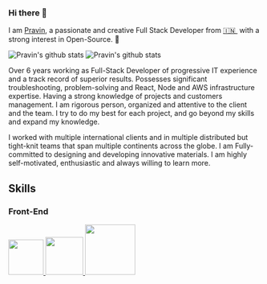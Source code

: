 ### Hi there 👋

<!--
**pravinjadhav7/pravinjadhav7** is a ✨ _special_ ✨ repository because its `README.md` (this file) appears on your GitHub profile.
-->

I am [Pravin](https://www.linkedin.com/in/pravin-jadhav-02b97ba2/), a passionate and creative Full Stack Developer from [🇮🇳 ](https://en.wikipedia.org/wiki/India)&nbsp;with a strong interest in Open-Source. 🎯 

![Pravin's github stats](https://github-readme-stats.vercel.app/api?username=pravinjadhav7&hide=issues&show_icons=true&theme=onedark) 
![Pravin's github stats](https://github-readme-stats.vercel.app/api/top-langs/?username=pravinjadhav7&layout=compact&show_icons=true&theme=onedark) 

Over 6 years working as Full-Stack Developer of progressive IT experience and a track record of superior results. Possesses significant troubleshooting, problem-solving and React, Node and AWS infrastructure expertise. Having a strong knowledge of projects and customers management. I am rigorous person, organized and attentive to the client and the team. I try to do my best for each project, and go beyond my skills and expand my knowledge.

I worked with multiple international clients and in multiple distributed but tight-knit teams that span multiple continents across the globe. I am Fully-committed to designing and developing innovative materials. I am highly self-motivated, enthusiastic and always willing to learn more. 


## Skills

### Front-End
<p float="left">
   <a href="https://www.w3.org/wiki/The_web_standards_model_-_HTML_CSS_and_JavaScript" target="_blank" >
    <img src="https://raw.githubusercontent.com/pravinjadhav7/pravinjadhav7/master/assets/html-css-js.png" height="70" />
  </a>
  <a href="https://www.w3.org/wiki/The_web_standards_model_-_HTML_CSS_and_JavaScript" target="_blank" >
    <img src="https://raw.githubusercontent.com/pravinjadhav7/pravinjadhav7/master/assets/bootstrap.gif" height="75" />
  </a>
  <a href="https://www.w3.org/wiki/The_web_standards_model_-_HTML_CSS_and_JavaScript" target="_blank" >
    <img src="https://raw.githubusercontent.com/pravinjadhav7/pravinjadhav7/master/assets/material-ui.png" height="100" />
  </a> 
</p>
